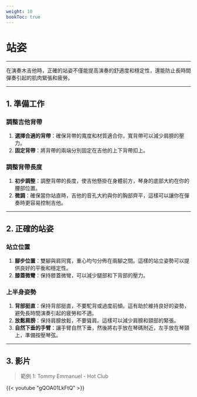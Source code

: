 ```yaml
---
weight: 10
bookToc: true
---
```


# 站姿

---

在演奏木吉他時，正確的站姿不僅能提高演奏的舒適度和穩定性，還能防止長時間彈奏引起的肌肉緊張和疲勞。

---

## 1. 準備工作

### 調整吉他背帶

1. **選擇合適的背帶**：確保背帶的寬度和材質適合你，寬背帶可以減少肩膀的壓力。
2. **固定背帶**：將背帶的兩端分別固定在吉他的上下背帶扣上。

### 調整背帶長度

1. **初步調整**：調整背帶的長度，使吉他懸掛在身體前方，琴身的底部大約在你的腰部位置。
2. **微調**：確保當你站直時，吉他的音孔大約與你的胸部齊平，這樣可以讓你在彈奏時更容易控制吉他。

---

## 2. 正確的站姿


### 站立位置

1. **腳步位置**：雙腳與肩同寬，重心均勻分佈在兩腳之間。這樣的站立姿勢可以提供良好的平衡和穩定性。
2. **膝蓋微彎**：保持膝蓋微彎，可以減少腿部和下背部的壓力。

### 上半身姿勢

1. **背部挺直**：保持背部挺直，不要駝背或過度前傾。這有助於維持良好的姿勢，避免長時間演奏引起的疲勞和不適。
2. **放鬆肩膀**：保持肩膀放鬆，不要聳肩。這樣可以減少肩膀和頸部的緊張。
3. **自然下垂的手臂**：讓手臂自然下垂，然後將右手放在琴碼附近，左手放在琴頸上，準備按壓琴弦。

---

## 3. 影片

> 範例 1: Tommy Emmanuel - Hot Club

{{< youtube "gQOA01LkFtQ" >}}

